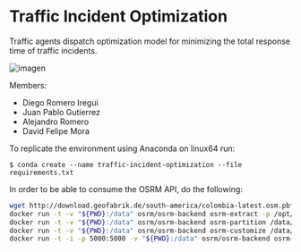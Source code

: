 # Traffic Incident Optimization


Traffic agents dispatch optimization model for minimizing the total response time of traffic incidents.

![imagen](https://user-images.githubusercontent.com/64153233/173868305-5054d322-13c1-41b2-ba67-f27c6b497995.png)

Members:
- Diego Romero Iregui
- Juan Pablo Gutierrez 
- Alejandro Romero
- David Felipe Mora

To replicate the environment using Anaconda on linux64 run:

`$ conda create --name traffic-incident-optimization --file requirements.txt`

In order to be able to consume the OSRM API, do the following:

```bash
wget http://download.geofabrik.de/south-america/colombia-latest.osm.pbf
docker run -t -v "${PWD}:/data" osrm/osrm-backend osrm-extract -p /opt/car.lua /data/colombia-latest.osm.pbf
docker run -t -v "${PWD}:/data" osrm/osrm-backend osrm-partition /data/colombia-latest.osrm
docker run -t -v "${PWD}:/data" osrm/osrm-backend osrm-customize /data/colombia-latest.osrm
docker run -t -i -p 5000:5000 -v "${PWD}:/data" osrm/osrm-backend osrm-routed --algorithm mld /data/colombia-latest.osrm --max-table-size 10000
```